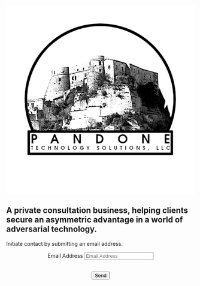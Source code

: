 <p align="center">
  <img src="LOGO_13.png">
 </p>

<p align="center"><h2>A private consultation business, helping clients secure an asymmetric advantage in a world of adversarial technology.</h2></p> 

<p>Initiate contact by submitting an email address.</p>
<section id="contact" align="center">
  <div class="container">
    <div class="row">
      <div class="col-lg-8 text-center">
      </div>
    </div>
    <div class="row">
      <div class="col-lg-8 text-center">
        <form action="https://formspree.io/f/xwpebvvn" method="POST" name="sentMessage" id="contactForm" novalidate>
          <div class="row control-group">
            </div>
          <div class="row control-group">
            <div class="form-group col-xs-12 floating-label-form-group controls">
              <label for="email">Email Address</label>
              <input type="email" name="_replyto" class="form-control" placeholder="Email Address" id="email" required data-validation-required-message="Please enter your email address.">
              <p class="help-block text-danger"></p>
            </div>
          </div>
          <div>
            <input type="hidden" name="_subject" value="New submission!">
            <input type="text" name="_gotcha" style="display:none" />
          </div>
          <br>
          <div id="success">
            </div>
          <div class="row">
            <div class="col-lg-8 text-center">
              <button type="submit" class="btn btn-success btn-lg">Send</button>
            </div>
          </div>
        </form>
      </div>

